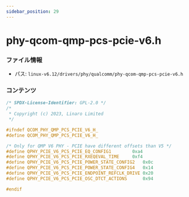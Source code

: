 ```yaml
---
sidebar_position: 29
---
```

# phy-qcom-qmp-pcs-pcie-v6.h

### ファイル情報

- パス: `linux-v6.12/drivers/phy/qualcomm/phy-qcom-qmp-pcs-pcie-v6.h`

### コンテンツ

```h
/* SPDX-License-Identifier: GPL-2.0 */
/*
 * Copyright (c) 2023, Linaro Limited
 */

#ifndef QCOM_PHY_QMP_PCS_PCIE_V6_H_
#define QCOM_PHY_QMP_PCS_PCIE_V6_H_

/* Only for QMP V6 PHY - PCIE have different offsets than V5 */
#define QPHY_PCIE_V6_PCS_PCIE_EQ_CONFIG1		0xa4
#define QPHY_PCIE_V6_PCS_PCIE_RXEQEVAL_TIME		0xf4
#define QPHY_PCIE_V6_PCS_PCIE_POWER_STATE_CONFIG2	0x0c
#define QPHY_PCIE_V6_PCS_PCIE_POWER_STATE_CONFIG4	0x14
#define QPHY_PCIE_V6_PCS_PCIE_ENDPOINT_REFCLK_DRIVE	0x20
#define QPHY_PCIE_V6_PCS_PCIE_OSC_DTCT_ACTIONS		0x94

#endif

```
